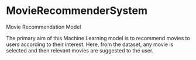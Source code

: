 # MovieRecommenderSystem
Movie Recommendation Model

The primary aim of this Machine Learning model is to recommend movies to users according to their interest. Here, from the dataset, any movie is selected and then relevant movies are suggested to the user.
